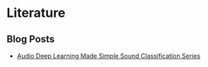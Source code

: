 # Literature

## Blog Posts

- [Audio Deep Learning Made Simple Sound Classification Series](https://towardsdatascience.com/audio-deep-learning-made-simple-sound-classification-step-by-step-cebc936bbe5)
